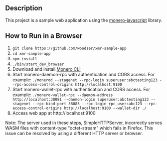 ## Description

This project is a sample web application using the [monero-javascript](https://github.com/monero-ecosystem/monero-java) library.

## How to Run in a Browser
1. `git clone https://github.com/woodser/xmr-sample-app`
2. `cd xmr-sample-app`
3. `npm install`
4. `./bin/start_dev_browser`
5. Download and install [Monero CLI](https://getmonero.org/downloads/)
6. Start monero-daemon-rpc with authentication and CORS access.  For example: `./monerod --stagenet --rpc-login superuser:abctesting123 --rpc-access-control-origins http://localhost:9100`
7. Start monero-wallet-rpc with authentication and CORS access.  For example: `./monero-wallet-rpc --daemon-address http://localhost:38081 --daemon-login superuser:abctesting123 --stagenet --rpc-bind-port 38083 --rpc-login rpc_user:abc123 --rpc-access-control-origins http://localhost:9100 --wallet-dir ./`
8. Access web app at http://localhost:9100

Note: The server used in these steps, SimpleHTTPServer, incorrectly serves WASM files with content-type "octet-stream" which fails in Firefox.  This issue can be resolved by using a different HTTP server or browser.